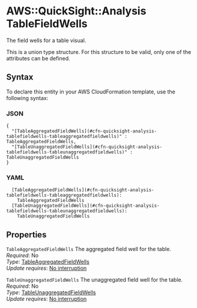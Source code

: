 # AWS::QuickSight::Analysis TableFieldWells<a name="aws-properties-quicksight-analysis-tablefieldwells"></a>

The field wells for a table visual\.

This is a union type structure\. For this structure to be valid, only one of the attributes can be defined\.

## Syntax<a name="aws-properties-quicksight-analysis-tablefieldwells-syntax"></a>

To declare this entity in your AWS CloudFormation template, use the following syntax:

### JSON<a name="aws-properties-quicksight-analysis-tablefieldwells-syntax.json"></a>

```
{
  "[TableAggregatedFieldWells](#cfn-quicksight-analysis-tablefieldwells-tableaggregatedfieldwells)" : TableAggregatedFieldWells,
  "[TableUnaggregatedFieldWells](#cfn-quicksight-analysis-tablefieldwells-tableunaggregatedfieldwells)" : TableUnaggregatedFieldWells
}
```

### YAML<a name="aws-properties-quicksight-analysis-tablefieldwells-syntax.yaml"></a>

```
  [TableAggregatedFieldWells](#cfn-quicksight-analysis-tablefieldwells-tableaggregatedfieldwells): 
    TableAggregatedFieldWells
  [TableUnaggregatedFieldWells](#cfn-quicksight-analysis-tablefieldwells-tableunaggregatedfieldwells): 
    TableUnaggregatedFieldWells
```

## Properties<a name="aws-properties-quicksight-analysis-tablefieldwells-properties"></a>

`TableAggregatedFieldWells`  <a name="cfn-quicksight-analysis-tablefieldwells-tableaggregatedfieldwells"></a>
The aggregated field well for the table\.  
*Required*: No  
*Type*: [TableAggregatedFieldWells](aws-properties-quicksight-analysis-tableaggregatedfieldwells.md)  
*Update requires*: [No interruption](https://docs.aws.amazon.com/AWSCloudFormation/latest/UserGuide/using-cfn-updating-stacks-update-behaviors.html#update-no-interrupt)

`TableUnaggregatedFieldWells`  <a name="cfn-quicksight-analysis-tablefieldwells-tableunaggregatedfieldwells"></a>
The unaggregated field well for the table\.  
*Required*: No  
*Type*: [TableUnaggregatedFieldWells](aws-properties-quicksight-analysis-tableunaggregatedfieldwells.md)  
*Update requires*: [No interruption](https://docs.aws.amazon.com/AWSCloudFormation/latest/UserGuide/using-cfn-updating-stacks-update-behaviors.html#update-no-interrupt)